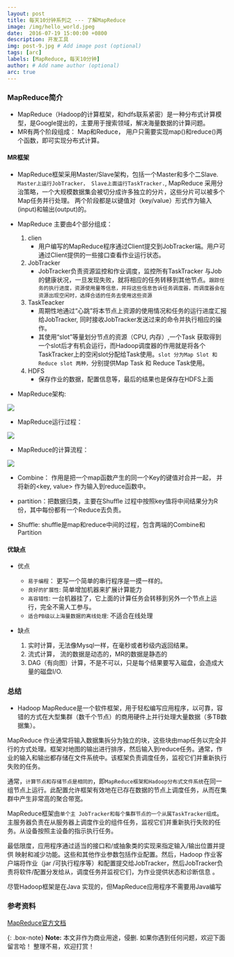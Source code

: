 ```yaml
---
layout: post
title: 每天10分钟系列之 --- 了解MapReduce
image: /img/hello_world.jpeg
date:  2016-07-19 15:00:00 +0800  
description: 开发工具
img: post-9.jpg # Add image post (optional)
tags: [arc]
labels: [MapReduce, 每天10分钟]
author: # Add name author (optional)
arc: true
---
```

### MapReduce简介
- MapReduce（Hadoop的计算框架，和hdfs联系紧密）是一种分布式计算模型，是Google提出的，主要用于搜索领域，解决海量数据的计算问题。
- MR有两个阶段组成： Map和Reduce， 用户只需要实现map()和reduce()两个函数，即可实现分布式计算。

#### MR框架
- MapReduce框架采用Master/Slave架构，包括一个Master和多个二Slave.  `Master上运行JobTracker， Slave上面运行TaskTracker.`, MapReduce 采用分治策略，一个大规模数据集会被切分成许多独立的分片，这些分片可以被多个Map任务并行处理。 两个阶段都是以键值对（key/value）形式作为输入(input)和输出(output)的。

- MapReduce 主要由4个部分组成：
    1. clien
        - 用户编写的MapReduce程序通过Client提交到JobTracker端。用户可通过Client提供的一些接口查看作业运行状态。
    2. JobTracker
        - JobTracker负责资源监控和作业调度，监控所有TaskTracker 与Job的健康状况，一旦发现失败，就将相应的任务转移到其他节点。`跟踪任务的执行进度，资源使用量等信息，并将这些信息告诉任务调度器，而调度器会在资源出现空闲时，选择合适的任务去使用这些资源`
    3. TaskTeacker
        - 周期性地通过“心跳”将本节点上资源的使用情况和任务的运行进度汇报给JobTracker, 同时接收JobTracker发送过来的命令并执行相应的操作。
        - 其使用“slot”等量划分节点的资源（CPU, 内存）,一个Task 获取得到一个slot后才有机会运行，而Hadoop调度器的作用就是将各个TaskTracker上的空闲slot分配给Task使用。`slot 分为Map Slot 和 Reduce slot 两种，`分别提供Map Task 和 Reduce Task使用。
    4. HDFS
        - 保存作业的数据，配置信息等，最后的结果也是保存在HDFS上面

- MapReduce架构:

![](http://p6jsga0vv.bkt.clouddn.com/18-11-10/33785770.jpg)

- MapReduce运行过程：

![](http://p6jsga0vv.bkt.clouddn.com/18-11-10/83564062.jpg)


- MapReduce的计算流程：

![](http://p6jsga0vv.bkt.clouddn.com/18-11-10/14357410.jpg)

- Combine： 作用是把一个map函数产生的同一个Key的键值对合并一起， 并将新的<key, value> 作为输入到reduce函数中。

- partition：把数据归类，主要在Shuffle 过程中按照key值将中间结果分为R份，其中每份都有一个Reduce去负责。

- Shuffle: shuffle是map和reduce中间的过程，包含两端的Combine和Partition

#### 优缺点
- 优点
    - `易于编程`： 更写一个简单的串行程序是一摸一样的。
    - `良好的扩展性`: 简单增加机器来扩展计算能力
    - `高容错性`: 一台机器挂了，它上面的计算任务会转移到另外一个节点上运行，完全不需人工参与。
    - `适合PB级以上海量数据的离线处理`: 不适合在线处理

- 缺点
    1. 实时计算，无法像Mysql一样，在毫秒或者秒级内返回结果。
    2. 流式计算， 流的数据是动态的，MR的数据是静态的
    3. DAG（有向图）计算，不是不可以，只是每个结果要写入磁盘，会造成大量的磁盘I/O.

### 总结
- Hadoop MapReduce是一个软件框架，用于轻松编写应用程序，以可靠，容错的方式在大型集群（数千个节点）的商用硬件上并行处理大量数据（多TB数据集）。

MapReduce 作业通常将输入数据集拆分为独立的块，这些块由map任务以完全并行的方式处理。框架对地图的输出进行排序，然后输入到reduce任务。通常，作业的输入和输出都存储在文件系统中。该框架负责调度任务，监视它们并重新执行失败的任务。

通常，`计算节点和存储节点是相同的`，即`MapReduce框架和Hadoop分布式文件系统`在同一组节点上运行。此配置允许框架有效地在已存在数据的节点上调度任务，从而在集群中产生非常高的聚合带宽。

MapReduce框架由`单个主 JobTracker和每个集群节点的一个从属TaskTracker组成`。主服务器负责在从服务器上调度作业的组件任务，监视它们并重新执行失败的任务。从设备按照主设备的指示执行任务。

最低限度，应用程序通过适当的接口和/或抽象类的实现来指定输入/输出位置并提供 映射和减少功能。这些和其他作业参数包括作业配置。然后，Hadoop 作业客户端将作业（jar /可执行程序等）和配置提交给JobTracker，然后JobTracker负责将软件/配置分发给从，调度任务并监视它们，为作业提供状态和诊断信息 。

尽管Hadoop框架是在Java 实现的，但MapReduce应用程序不需要用Java编写

### 参考资料
[MapReduce官方文档](http://hadoop.apache.org/docs/r1.2.1/mapred_tutorial.html.)

{: .box-note}
**Note:** 本文非作为商业用途，侵删. 如果你遇到任何问题，欢迎下面留言哈！ 整理不易，欢迎打赏！
